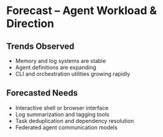 # Forecast – Agent Workload & Direction

## Trends Observed
- Memory and log systems are stable
- Agent definitions are expanding
- CLI and orchestration utilities growing rapidly

## Forecasted Needs
- Interactive shell or browser interface
- Log summarization and tagging tools
- Task deduplication and dependency resolution
- Federated agent communication models


<!-- linked feature: memory bank -->

<!-- linked feature: tasks -->

<!-- linked feature: pipelines -->

<!-- linked feature: agents -->

<!-- linked feature: logs -->

<!-- linked feature: checklists -->

<!-- linked feature: routines -->

<!-- linked feature: identities -->

<!-- linked feature: goals -->

<!-- linked feature: specs -->

<!-- linked feature: schemas -->

<!-- linked feature: config -->

<!-- linked feature: diary -->

<!-- linked feature: evaluation -->

<!-- linked feature: feedbacks -->

<!-- linked feature: forecasts -->

<!-- linked feature: governance -->

<!-- linked feature: intents -->

<!-- linked feature: plans -->

<!-- linked feature: simulations -->

<!-- linked feature: tests -->

<!-- linked feature: tooling -->

<!-- linked feature: routing metadata -->